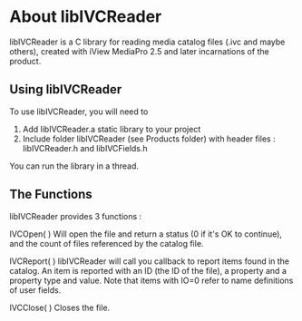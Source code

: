 # About libIVCReader

libIVCReader is a C library for reading media catalog files (.ivc and maybe others), created with iView MediaPro 2.5 and later incarnations of the product.

## Using libIVCReader

To use libIVCReader, you will need to  
1. Add libIVCReader.a static library to your project
2. Include folder libIVCReader (see Products folder) with header files : libIVCReader.h and libIVCFields.h

You can run the library in a thread.

## The Functions

libIVCReader provides 3 functions :

IVCOpen( )
Will open the file and return a status (0 if it's OK to continue), and the count of files referenced by the catalog file.

IVCReport( )
libIVCReader will call you callback to report items found in the catalog.
An item is reported with an ID (the ID of the file), a property and a property type and value.
Note that items with IO=0 refer to name definitions of user fields.

IVCClose( )
Closes the file.
